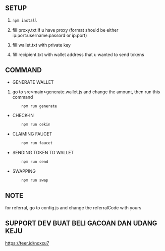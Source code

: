 ## SETUP

1. ```bash
   npm install
   ```
2. fill proxy.txt if u have proxy (format should be either ip:port:username:passord or ip:port)

3. fill wallet.txt with private key

4. fill recipient.txt with wallet address that u wanted to send tokens

## COMMAND

- GENERATE WALLET

1. go to src>main>generate.wallet.js and change the amount, then run this command
   ```bash
       npm run generate
   ```

- CHECK-IN

  ```bash
      npm run cekin
  ```

- CLAIMING FAUCET

  ```bash
      npm run faucet
  ```

- SENDING TOKEN TO WALLET

  ```bash
      npm run send
  ```

- SWAPPING
  ```bash
      npm run swap
  ```

## NOTE

for referral, go to config.js and change the referralCode with yours

## SUPPORT DEV BUAT BELI GACOAN DAN UDANG KEJU

https://teer.id/noxxu7
